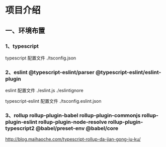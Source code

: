<!--
 * @Author: your name
 * @Date: 2021-07-27 20:30:55
 * @LastEditTime: 2021-07-27 20:59:44
 * @LastEditors: Please set LastEditors
 * @Description: In User Settings Edit
 * @FilePath: /study_vue2.6/readme.md
-->

# 项目介绍

## 一、环境布置

### 1、typescript

typescript 配置文件 ./tsconfig.json

### 2、eslint @typescript-eslint/parser @typescript-eslint/eslint-plugin

eslint 配置文件 ./eslint.js ./eslintignore

typescript-eslint 配置文件 ./tsconfig.eslint.json

### 3、rollup rollup-plugin-babel rollup-plugin-commonjs rollup-plugin-eslint rollup-plugin-node-resolve rollup-plugin-typescript2 @babel/preset-env @babel/core

http://blog.maihaoche.com/typescript-rollup-da-jian-gong-ju-ku/
